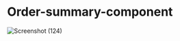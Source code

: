 # Order-summary-component

![Screenshot (124)](https://user-images.githubusercontent.com/52973411/134813951-a6c7db6a-9677-471b-b76c-2052876f934f.png)
